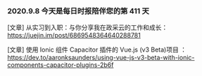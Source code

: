 ### 2020.9.8 今天是每日时报陪伴您的第 411 天

[文章] 从实习到入职：与你分享我在政采云的工作和成长：<https://juejin.im/post/6869548364640288781>

[文章] 使用 Ionic 组件 Capacitor 插件的 Vue.js (v3 Beta)项目 ：<https://dev.to/aaronksaunders/using-vue-js-v3-beta-with-ionic-components-capacitor-plugins-2b6f>
